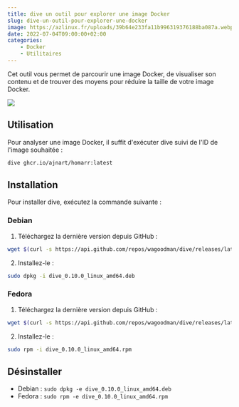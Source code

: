 ```yaml
---
title: dive un outil pour explorer une image Docker
slug: dive-un-outil-pour-explorer-une-docker
image: https://azlinux.fr/uploads/39b64e233fa11b996319376188ba087a.webp
date: 2022-07-04T09:00:00+02:00
categories:
    - Docker
    - Utilitaires
---
```


Cet outil vous permet de parcourir une image Docker, de visualiser son contenu et de trouver des moyens pour réduire la taille de votre image Docker.

![](https://azlinux.fr/uploads/1082843f05fd2b9a7bbc008c5ac49622.webp)

## Utilisation

Pour analyser une image Docker, il suffit d'exécuter dive suivi de l'ID de l'image souhaitée :

```bash
dive ghcr.io/ajnart/homarr:latest
```

## Installation

Pour installer dive, exécutez la commande suivante :

### Debian

1. Téléchargez la dernière version depuis GitHub :

```bash
wget $(curl -s https://api.github.com/repos/wagoodman/dive/releases/latest | jq -r '.assets[2] | .browser_download_url')
```

2. Installez-le :

```bash
sudo dpkg -i dive_0.10.0_linux_amd64.deb
```

### Fedora

1. Téléchargez la dernière version depuis GitHub :

```bash
wget $(curl -s https://api.github.com/repos/wagoodman/dive/releases/latest | jq -r '.assets[3] | .browser_download_url')
```

2. Installez-le :

```bash
sudo rpm -i dive_0.10.0_linux_amd64.rpm
```

## Désinstaller

- Debian : `sudo dpkg -e dive_0.10.0_linux_amd64.deb`
- Fedora : `sudo rpm -e dive_0.10.0_linux_amd64.rpm`
